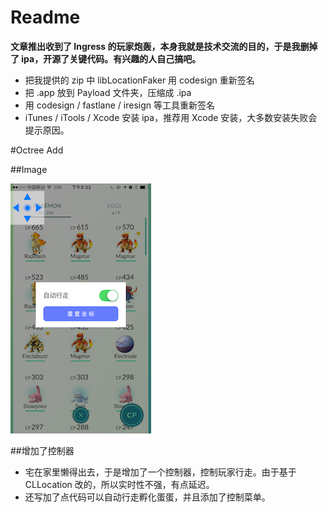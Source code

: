 # Readme

__文章推出收到了 Ingress 的玩家炮轰，本身我就是技术交流的目的，于是我删掉了 ipa，开源了关键代码。有兴趣的人自己搞吧。__

- 把我提供的 zip 中 libLocationFaker 用 codesign 重新签名
- 把 .app 放到 Payload 文件夹，压缩成 .ipa
- 用 codesign / fastlane / iresign 等工具重新签名
- iTunes / iTools / Xcode 安装 ipa，推荐用 Xcode 安装，大多数安装失败会提示原因。

#Octree Add

##Image

![image](./image/image.png)

##增加了控制器

- 宅在家里懒得出去，于是增加了一个控制器，控制玩家行走。由于基于 CLLocation 改的，所以实时性不强，有点延迟。
- 还写加了点代码可以自动行走孵化蛋蛋，并且添加了控制菜单。

